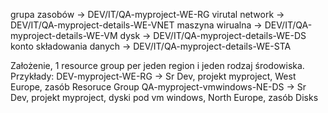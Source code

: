 grupa zasobów -> DEV/IT/QA-myproject-WE-RG
virutal network -> DEV/IT/QA-myproject-details-WE-VNET
maszyna wirualna -> DEV/IT/QA-myproject-details-WE-VM
dysk -> DEV/IT/QA-myproject-details-WE-DS
konto składowania danych -> DEV/IT/QA-myproject-details-WE-STA

Założenie, 1 resource group per jeden region i jeden rodzaj środowiska.
Przykłady:
DEV-myproject-WE-RG -> Sr Dev, projekt myproject, West Europe, zasób Resoruce Group
QA-myproject-vmwindows-NE-DS -> Sr Dev, projekt myproject, dyski pod vm windows, North Europe, zasób Disks